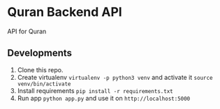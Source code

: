 # Quran Backend API

API for Quran

## Developments

1. Clone this repo.
2. Create virtualenv `virtualenv -p python3 venv` and activate it `source venv/bin/activate`
3. Install requirements `pip install -r requirements.txt`
4. Run app `python app.py` and use it on `http://localhost:5000`
